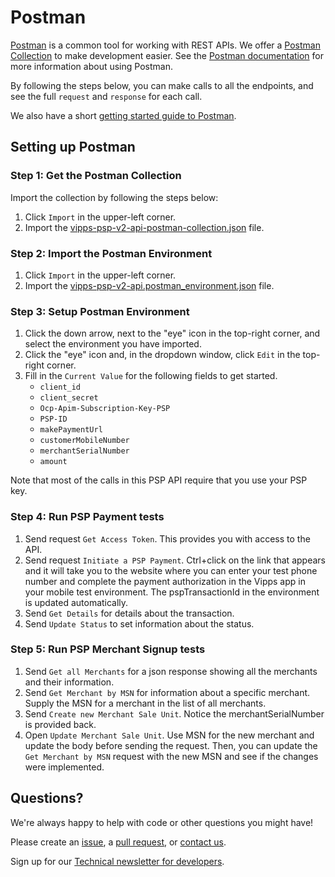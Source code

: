 # Postman

[Postman](https://www.getpostman.com/) is a common tool for working with REST APIs.
We offer a [Postman Collection](https://www.getpostman.com/collection) to make development easier.
See the [Postman documentation](https://www.getpostman.com/docs/) for more information about using Postman.

By following the steps below, you can make calls to all the
endpoints, and see the full `request` and `response` for each call.

We also have a short [getting started guide to Postman](https://github.com/vippsas/vipps-developers/blob/master/postman-guide.md).

## Setting up Postman

### Step 1: Get the Postman Collection

Import the collection by following the steps below:

1. Click `Import` in the upper-left corner.
2. Import the [vipps-psp-v2-api-postman-collection.json](https://raw.githubusercontent.com/vippsas/vipps-psp-api/master/tools/vipps-psp-v2-api-postman-collection.json) file.

### Step 2: Import the Postman Environment

1. Click `Import` in the upper-left corner.
2. Import the [vipps-psp-v2-api.postman_environment.json](https://raw.githubusercontent.com/vippsas/vipps-psp-api/master/tools/vipps-psp-v2-api-postman-environment.json) file.

### Step 3: Setup Postman Environment

1. Click the down arrow, next to the "eye" icon in the top-right corner, and select the environment you have imported.
2. Click the "eye" icon and, in the dropdown window, click `Edit` in the top-right corner.
3. Fill in the `Current Value` for the following fields to get started.
   - `client_id`
   - `client_secret`
   - `Ocp-Apim-Subscription-Key-PSP`
   - `PSP-ID`
   - `makePaymentUrl`
   - `customerMobileNumber`
   - `merchantSerialNumber`
   - `amount`

Note that most of the calls in this PSP API require that you use your PSP key.

### Step 4: Run PSP Payment tests

1. Send request `Get Access Token`. This provides you with access to the API.
2. Send request `Initiate a PSP Payment`. Ctrl+click on the link that appears and it will take you to the website where
   you can enter your test phone number and complete the payment authorization in the Vipps app in your mobile test environment.
   The pspTransactionId in the environment is updated automatically.
3. Send `Get Details` for details about the transaction.
4. Send `Update Status` to set information about the status.


### Step 5: Run PSP Merchant Signup tests

1. Send `Get all Merchants` for a json response showing all the merchants and their information.
2. Send `Get Merchant by MSN` for information about a specific merchant. Supply the MSN for a merchant in the list of all merchants.
3. Send `Create new Merchant Sale Unit`. Notice the merchantSerialNumber is provided back.
4. Open `Update Merchant Sale Unit`. Use MSN for the new merchant and update the body before sending the request.
   Then, you can update the `Get Merchant by MSN` request with the new MSN and see if the changes were implemented.

## Questions?

We're always happy to help with code or other questions you might have!

Please create an [issue](https://github.com/vippsas/vipps-psp-api/issues),
a [pull request](https://github.com/vippsas/vipps-psp-api/pulls),
or [contact us](https://github.com/vippsas/vipps-developers/blob/master/contact.md).

Sign up for our [Technical newsletter for developers](https://github.com/vippsas/vipps-developers/tree/master/newsletters).
